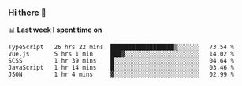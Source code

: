 ### Hi there 👋

<!--
**DBvc/DBvc** is a ✨ _special_ ✨ repository because its `README.md` (this file) appears on your GitHub profile.

Here are some ideas to get you started:

- 🔭 I’m currently working on ...
- 🌱 I’m currently learning ...
- 👯 I’m looking to collaborate on ...
- 🤔 I’m looking for help with ...
- 💬 Ask me about ...
- 📫 How to reach me: ...
- 😄 Pronouns: ...
- ⚡ Fun fact: ...
-->

📊 **Last week I spent time on**
<!--START_SECTION:waka-->
```text
TypeScript   26 hrs 22 mins  ██████████████████▒░░░░░░   73.54 % 
Vue.js       5 hrs 1 min     ███▓░░░░░░░░░░░░░░░░░░░░░   14.02 % 
SCSS         1 hr 39 mins    █░░░░░░░░░░░░░░░░░░░░░░░░   04.64 % 
JavaScript   1 hr 14 mins    █░░░░░░░░░░░░░░░░░░░░░░░░   03.46 % 
JSON         1 hr 4 mins     ▓░░░░░░░░░░░░░░░░░░░░░░░░   02.99 % 
```
<!--END_SECTION:waka-->

